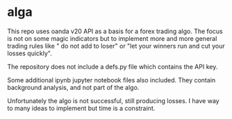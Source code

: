 # alga

This repo uses oanda v20 API as a basis for a forex trading algo. The focus is not on some magic indicators but to implement more and more general trading rules like " do not add to loser" or "let your winners run and cut your losses quickly".

The repository does not include a defs.py file which contains the API key.

Some additional ipynb jupyter notebook files also included. They contain background analysis, and not part of the algo.

Unfortunately the algo is not successful, still producing losses. I have way to many ideas to implement but time is a constraint.


